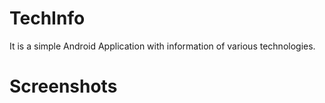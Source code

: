 # TechInfo
It is a simple Android Application with information of various technologies.

# Screenshots
